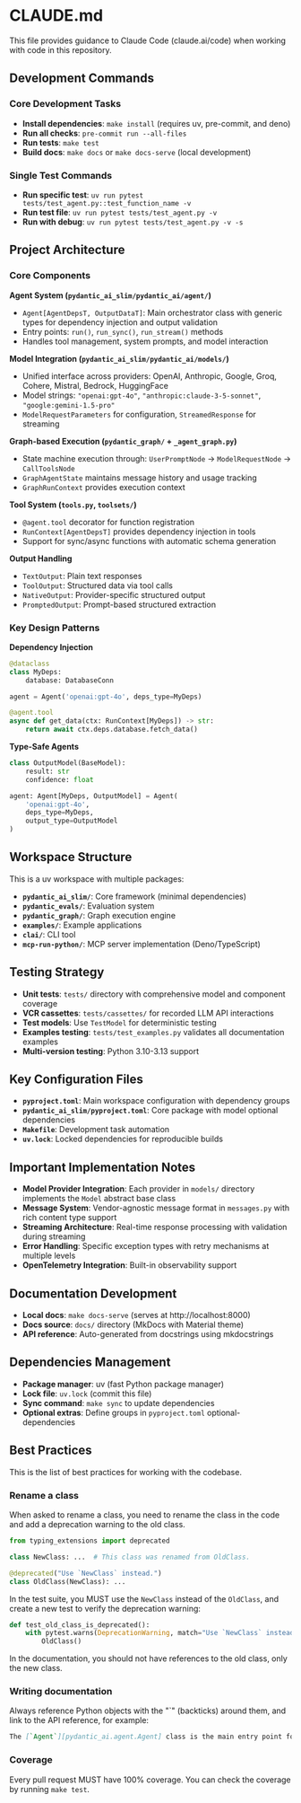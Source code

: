 # CLAUDE.md

This file provides guidance to Claude Code (claude.ai/code) when working with code in this repository.

## Development Commands

### Core Development Tasks

- **Install dependencies**: `make install` (requires uv, pre-commit, and deno)
- **Run all checks**: `pre-commit run --all-files`
- **Run tests**: `make test`
- **Build docs**: `make docs` or `make docs-serve` (local development)

### Single Test Commands

- **Run specific test**: `uv run pytest tests/test_agent.py::test_function_name -v`
- **Run test file**: `uv run pytest tests/test_agent.py -v`
- **Run with debug**: `uv run pytest tests/test_agent.py -v -s`

## Project Architecture

### Core Components

**Agent System (`pydantic_ai_slim/pydantic_ai/agent/`)**
- `Agent[AgentDepsT, OutputDataT]`: Main orchestrator class with generic types for dependency injection and output validation
- Entry points: `run()`, `run_sync()`, `run_stream()` methods
- Handles tool management, system prompts, and model interaction

**Model Integration (`pydantic_ai_slim/pydantic_ai/models/`)**
- Unified interface across providers: OpenAI, Anthropic, Google, Groq, Cohere, Mistral, Bedrock, HuggingFace
- Model strings: `"openai:gpt-4o"`, `"anthropic:claude-3-5-sonnet"`, `"google:gemini-1.5-pro"`
- `ModelRequestParameters` for configuration, `StreamedResponse` for streaming

**Graph-based Execution (`pydantic_graph/` + `_agent_graph.py`)**
- State machine execution through: `UserPromptNode` → `ModelRequestNode` → `CallToolsNode`
- `GraphAgentState` maintains message history and usage tracking
- `GraphRunContext` provides execution context

**Tool System (`tools.py`, `toolsets/`)**
- `@agent.tool` decorator for function registration
- `RunContext[AgentDepsT]` provides dependency injection in tools
- Support for sync/async functions with automatic schema generation

**Output Handling**
- `TextOutput`: Plain text responses
- `ToolOutput`: Structured data via tool calls
- `NativeOutput`: Provider-specific structured output
- `PromptedOutput`: Prompt-based structured extraction

### Key Design Patterns

**Dependency Injection**
```python
@dataclass
class MyDeps:
    database: DatabaseConn

agent = Agent('openai:gpt-4o', deps_type=MyDeps)

@agent.tool
async def get_data(ctx: RunContext[MyDeps]) -> str:
    return await ctx.deps.database.fetch_data()
```

**Type-Safe Agents**
```python
class OutputModel(BaseModel):
    result: str
    confidence: float

agent: Agent[MyDeps, OutputModel] = Agent(
    'openai:gpt-4o',
    deps_type=MyDeps,
    output_type=OutputModel
)
```

## Workspace Structure

This is a uv workspace with multiple packages:
- **`pydantic_ai_slim/`**: Core framework (minimal dependencies)
- **`pydantic_evals/`**: Evaluation system
- **`pydantic_graph/`**: Graph execution engine
- **`examples/`**: Example applications
- **`clai/`**: CLI tool
- **`mcp-run-python/`**: MCP server implementation (Deno/TypeScript)

## Testing Strategy

- **Unit tests**: `tests/` directory with comprehensive model and component coverage
- **VCR cassettes**: `tests/cassettes/` for recorded LLM API interactions
- **Test models**: Use `TestModel` for deterministic testing
- **Examples testing**: `tests/test_examples.py` validates all documentation examples
- **Multi-version testing**: Python 3.10-3.13 support

## Key Configuration Files

- **`pyproject.toml`**: Main workspace configuration with dependency groups
- **`pydantic_ai_slim/pyproject.toml`**: Core package with model optional dependencies
- **`Makefile`**: Development task automation
- **`uv.lock`**: Locked dependencies for reproducible builds

## Important Implementation Notes

- **Model Provider Integration**: Each provider in `models/` directory implements the `Model` abstract base class
- **Message System**: Vendor-agnostic message format in `messages.py` with rich content type support
- **Streaming Architecture**: Real-time response processing with validation during streaming
- **Error Handling**: Specific exception types with retry mechanisms at multiple levels
- **OpenTelemetry Integration**: Built-in observability support

## Documentation Development

- **Local docs**: `make docs-serve` (serves at http://localhost:8000)
- **Docs source**: `docs/` directory (MkDocs with Material theme)
- **API reference**: Auto-generated from docstrings using mkdocstrings

## Dependencies Management

- **Package manager**: uv (fast Python package manager)
- **Lock file**: `uv.lock` (commit this file)
- **Sync command**: `make sync` to update dependencies
- **Optional extras**: Define groups in `pyproject.toml` optional-dependencies

## Best Practices

This is the list of best practices for working with the codebase.

### Rename a class

When asked to rename a class, you need to rename the class in the code and add a deprecation warning to the old class.

```python
from typing_extensions import deprecated

class NewClass: ...  # This class was renamed from OldClass.

@deprecated("Use `NewClass` instead.")
class OldClass(NewClass): ...
```

In the test suite, you MUST use the `NewClass` instead of the `OldClass`, and create a new test to verify the
deprecation warning:

```python
def test_old_class_is_deprecated():
    with pytest.warns(DeprecationWarning, match="Use `NewClass` instead."):
        OldClass()
```

In the documentation, you should not have references to the old class, only the new class.

### Writing documentation

Always reference Python objects with the "`" (backticks) around them, and link to the API reference, for example:

```markdown
The [`Agent`][pydantic_ai.agent.Agent] class is the main entry point for creating and running agents.
```

### Coverage

Every pull request MUST have 100% coverage. You can check the coverage by running `make test`.
